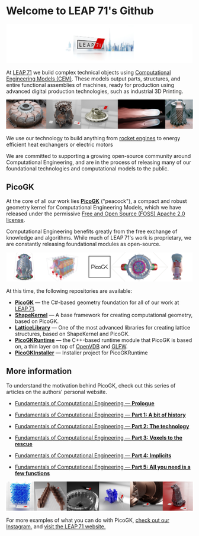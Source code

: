 # Welcome to LEAP 71's Github

![LEAP71](img/LEAP71.jpg)

At [LEAP 71](https://leap71.com) we build complex technical objects using [Computational Engineering Models (CEM)](https://leap71.com/computationalengineering/). These models output parts, structures, and entire functional assemblies of machines, ready for production using advanced digital production technologies, such as industrial 3D Printing.

![2023-11-23 LEAP 71 GitHub](img/LEAP71_0.jpg)

We use our technology to build anything from [rocket engines](https://leap71.com/rp/) to energy efficient heat exchangers or electric motors

We are committed to supporting a growing open-source community around Computational Engineering, and are in the process of releasing many of our foundational technologies and computational models to the public.

## PicoGK

At the core of all our work lies **[PicoGK](https://github.com/leap71/PicoGK)** ("peacock"), a compact and robust geometry kernel for Computational Engineering Models, which we have released under the permissive [Free and Open Source (FOSS) Apache 2.0 license](https://www.apache.org/licenses/LICENSE-2.0).

Computational Engineering benefits greatly from the free exchange of knowledge and algorithms. While much of LEAP 71's work is proprietary, we are constantly releasing foundational modules as open-source. 

![2023-11-23 LEAP 71 GitHub 2](img/LEAP71_2.jpg)

At this time, the following repositories are available:

- [**PicoGK**](https://github.com/leap71/PicoGK) — the C#-based geometry foundation for all of our work at [LEAP 71](https://leap71.com).
- [**ShapeKernel**](https://github.com/leap71/LEAP71_ShapeKernel) — A base framework for creating computational geometry, based on PicoGK.
- [**LatticeLibrary**](https://github.com/leap71/LEAP71_LatticeLibrary) — One of the most advanced libraries for creating lattice structures, based on ShapeKernel and PicoGK.
- [**PicoGKRuntime**](https://github.com/leap71/PicoGKRuntime) — the C++-based runtime module that PicoGK is based on, a thin layer on top of [OpenVDB](https://www.openvdb.org/) and [GLFW](https://www.glfw.org/).
- [**PicoGKInstaller**](https://github.com/leap71/PicoGKInstaller) — Installer project for PicoGKRuntime

## More information

To understand the motivation behind PicoGK, check out this series of articles on the authors' personal website.

- [Fundamentals of Computational Engineering — **Prologue**](https://jlk.ae/2023/10/04/computationalengineering-prologue/)

- [Fundamentals of Computational Engineering — **Part 1: A bit of history**](https://jlk.ae/2023/10/06/computational-engineering-part-1-history/)

- [Fundamentals of Computational Engineering — **Part 2: The technology**](https://jlk.ae/2023/10/09/computational-engineering-part-2-the-technology/)

- [Fundamentals of Computational Engineering — **Part 3: Voxels to the rescue**](https://jlk.ae/2023/10/11/computational-engineering-part-3-voxels/)

- [Fundamentals of Computational Engineering — **Part 4: Implicits**](https://jlk.ae/2023/10/13/fundamentals-of-computational-engineering-part-4-implicits/)

- [Fundamentals of Computational Engineering — **Part 5: All you need is a few functions**](https://jlk.ae/2023/10/16/fundamentals-of-computational-engineering-part-5-all-you-need-is-a-few-functions/)

  

![2023-11-23 LEAP 71 GitHub 3](img/LEAP71_1.jpg)

For more examples of what you can do with PicoGK, [check out our Instagram.](https://www.instagram.com/leap.71/) and [visit the LEAP 71 website.](https://leap71.com/)

